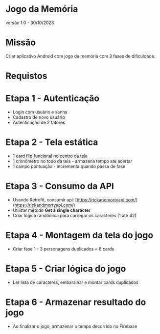 
# Jogo da Memória
versão 1.0 - 30/10/2023

# Missão
Criar aplicativo Android com jogo da memória com 3 fases de dificuldade.

# Requistos

# Etapa 1 - Autenticação
* Login com usuário e senha
* Cadastro de novo usuário
* Autenticação de 2 fatores

# Etapa 2 - Tela estática
* 1 card flip funcional no centro da tela
* 1 cronômetro no topo da tela - armazena tempo até acertar
* 1 campo pontuação - incrementa quando passa de fase

# Etapa 3 - Consumo da API
* Usando Retrofit, consumir api: [https://rickandmortyapi.com/](https://rickandmortyapi.com/)
* Utilizar método **Get a single character**
* Criar lógica randômica para carregar os caracteres (1 até 42)

# Etapa 4 - Montagem da tela do jogo
* Criar fase 1 - 3 personagens duplicados = 6 cards

# Etapa 5 - Criar lógica do jogo
* Ler lista de caracteres, embaralhar e montar cards duplicados

# Etapa 6 - Armazenar resultado do jogo
* Ao finalizar o jogo, armazenar o tempo decorrido no Firebase
